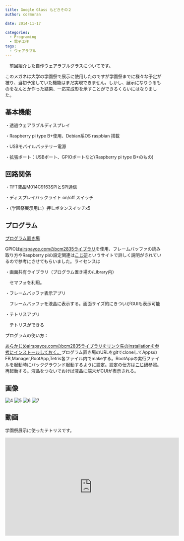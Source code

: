 ```yaml
---
title: Google Glass もどきその２
author: cormoran

date: 2014-11-17

categories:
  - Programing
  - 電子工作
tags:
  - ウェアラブル
---
```

　前回紹介した自作ウェアラブルグラスについてです。

<!--more-->



このメガネは大学の学園祭で展示に使用したのですが学園祭までに様々な予定が被り、当初予定していた機能はまだ実現できません。しかし、展示になりうるものをなんとか作った結果、一応完成形を示すことができるくらいにはなりました。

## 基本機能

・透過ウェアラブルディスプレイ

・Raspberry pi type B+使用、Debian系OS raspbian 搭載

・USBモバイルバッテリー電源

・拡張ポート：USBポート、GPIOポートなど(Raspberry pi type B+のもの)

## 回路関係

・TFT液晶M014C9163SPIとSPI通信

・ディスプレイバックライト on/off スイッチ

・（学園祭展示用に）押しボタンスイッチx5

## プログラム

<a href="https://github.com/cormoran/RokkoFestival" title="プログラム" target="_blank">プログラム置き場</a>

GPIOは[airspayce.comのbcm2835ライブラリ][1]を使用、フレームバッファの読み取り方やRaspberry piの設定関連は[こじ研][2]というサイトで詳しく説明がされているので参考にさせてもらいました。ライセンスは

・画面共有ライブラリ（プログラム置き場の/Library内）

　セマフォを利用。

・フレームバッファ表示アプリ

　フレームバッファを液晶に表示する。画面サイズ的にきついがGUIも表示可能

・テトリスアプリ

　テトリスができる

プログラムの使い方：

<ins datetime="2014-12-13T11:53:01+00:00">あらかじめ<a href="http://www.airspayce.com/mikem/bcm2835/index.html">airspayce.comのbcm2835ライブラリ</a>をリンク先のInstallationを参考にインストールしておく。</ins>プログラム置き場のURLをgitでcloneしてAppsのFB,Manager,RootApp,Tetris各ファイル内でmakeする。RootAppの実行ファイルを起動時にバックグラウンド起動するように設定。設定の仕方は[こじ研][3]参照。再起動する。液晶をつないでおけば液晶に端末がCUIが表示される。

## 画像

![4]
![5]
![6]
![7]

## 動画

学園祭展示に使ったテトリスです。

<iframe width="560" height="315" src="https://www.youtube.com/embed/MiLYOQ4eNDY" frameborder="0" allowfullscreen></iframe>

 [1]: http://www.airspayce.com/mikem/bcm2835/index.html
 [2]: http://www.myu.ac.jp/~xkozima/lab/raspTutorial1.html "こじ研"
 [3]: http://www.myu.ac.jp/~xkozima/lab/raspTutorial3.html
 [4]: /img/2014/11/IMG_0597.jpg
 [5]: /img/2014/11/IMG_0598.jpg
 [6]: /img/2014/11/IMG_0596-2.jpg
 [7]: /img/2014/11/IMG_0585-2.jpg
